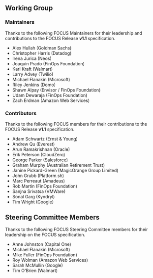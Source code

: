 ## Working Group

### Maintainers

Thanks to the following FOCUS Maintainers for their leadership and contributions to the FOCUS Release **v1.1** specification.

* Alex Hullah (Goldman Sachs)
* Christopher Harris (Datadog)
* Irena Jurica (Neos)
* Joaquin Prado (FinOps Foundation)
* Karl Kraft (Walmart)
* Larry Advey (Twilio)
* Michael Flanakin (Microsoft)
* Riley Jenkins (Domo)
* Shawn Alpay (Envisor / FinOps Foundation)
* Udam Dewaraja (FinOps Foundation)
* Zach Erdman (Amazon Web Services)

### Contributors

Thanks to the following FOCUS members for their contributions to the FOCUS Release **v1.1** specification.

* Adam Schwartz (Ernst & Young)
* Andrew Qu (Everest)
* Arun Ramakrishnan (Oracle)
* Erik Peterson (CloudZero)
* George Parker (Salesforce)
* Graham Murphy (Australian Retirement Trust)
* Janine Pickard-Green (MagicOrange Group Limited)
* John Grubb (Platform.sh)
* Marc Perreaut (Amadeus)
* Rob Martin (FinOps Foundation)
* Sanjna Srivatsa (VMWare)
* Sonal Garg (Kyndryl)
* Tim Wright (Google)

## Steering Committee Members

Thanks to the following FOCUS Steering Committee members for their leadership on the FOCUS specification.

* Anne Johnston (Capital One)
* Michael Flanakin (Microsoft)
* Mike Fuller (FinOps Foundation)
* Roy Wolman (Amazon Web Services)
* Sarah McMullin (Google)
* Tim O'Brien (Walmart)

